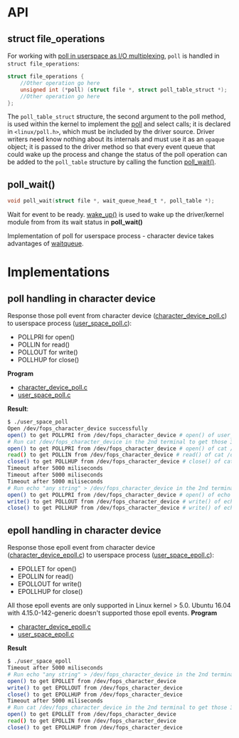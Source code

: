 # API

## struct file_operations
For working with [poll in userspace as I/O multiplexing](https://github.com/TranPhucVinh/C/tree/master/Physical%20layer/File%20IO/System%20call/poll), ``poll`` is handled in ``struct file_operations``:

```c
struct file_operations {
    //Other operation go here
    unsigned int (*poll) (struct file *, struct poll_table_struct *);
    //Other operation go here
};
```

The ``poll_table_struct`` structure, the second argument to the poll method, is used within the kernel to implement the [poll](https://github.com/TranPhucVinh/C/tree/master/Physical%20layer/File%20IO/System%20call/poll) and select calls; it is declared in ``<linux/poll.h>``, which must be included by the driver source. Driver writers need know nothing about its internals and must use it as an ``opaque`` object; it is passed to the driver method so that every event queue that could wake up the process and change the status of the poll operation can be added to the ``poll_table`` structure by calling the function [poll_wait()](#poll_wait).
## poll_wait()
```c
void poll_wait(struct file *, wait_queue_head_t *, poll_table *);
```
Wait for event to be ready.
[wake_up()](../waitqueue/README.md#wait_event) is used to wake up the driver/kernel module from from its wait status in **poll_wait()**

Implementation of poll for userspace process - character device takes advantages of [waitqueue](../waitqueue/).

# Implementations
## poll handling in character device

Response those poll event from character device ([character_device_poll.c](character_device_poll.c)) to userspace process ([user_space_poll.c](user_space_poll.c)):

* POLLPRI for open()
* POLLIN for read()
* POLLOUT for write()
* POLLHUP for close()

**Program**
* [character_device_poll.c](character_device_poll.c)
* [user_space_poll.c](user_space_poll.c)

**Result**:

```sh
$ ./user_space_poll
Open /dev/fops_character_device successfully 
open() to get POLLPRI from /dev/fops_character_device # open() of user_space_poll
# Run cat /dev/fops_character_device in the 2nd terminal to get those 3 responses
open() to get POLLPRI from /dev/fops_character_device # open() of cat /dev/fops_character_device
read() to get POLLIN from /dev/fops_character_device # read() of cat /dev/fops_character_device
close() to get POLLHUP from /dev/fops_character_device # close() of cat /dev/fops_character_device
Timeout after 5000 miliseconds
Timeout after 5000 miliseconds
Timeout after 5000 miliseconds
# Run echo "any string" > /dev/fops_character_device in the 2nd terminal to get those 3 responses
open() to get POLLPRI from /dev/fops_character_device # open() of echo "any string" > /dev/fops_character_device
write() to get POLLOUT from /dev/fops_character_device # write() of echo "any string" > /dev/fops_character_device
close() to get POLLHUP from /dev/fops_character_device # write() of echo "any string" > /dev/fops_character_device
```
## epoll handling in character device

Response those epoll event from character device ([character_device_epoll.c](character_device_epoll.c)) to userspace process ([user_space_epoll.c](user_space_epoll.c)):

* EPOLLET for open()
* EPOLLIN for read()
* EPOLLOUT for write()
* EPOLLHUP for close()

All those epoll events are only supported in Linux kernel > 5.0. Ubuntu 16.04 with 4.15.0-142-generic doesn't supported those epoll events.
**Program**
* [character_device_epoll.c](character_device_epoll.c)
* [user_space_epoll.c](user_space_epoll.c)

**Result**
```sh
$ ./user_space_epoll
Timeout after 5000 miliseconds
# Run echo "any string" > /dev/fops_character_device in the 2nd terminal to get those 3 responses
open() to get EPOLLET from /dev/fops_character_device
write() to get EPOLLOUT from /dev/fops_character_device
close() to get EPOLLHUP from /dev/fops_character_device
Timeout after 5000 miliseconds
# Run cat /dev/fops_character_device in the 2nd terminal to get those 3 responses
open() to get EPOLLET from /dev/fops_character_device
read() to get EPOLLIN from /dev/fops_character_device
close() to get EPOLLHUP from /dev/fops_character_device
```